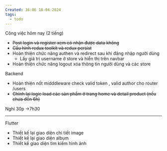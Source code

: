 ```yaml
---
Created: 16:06 18-04-2024
tags:
  - todo
---
```


Công việc hôm nay (2 tiếng)
- ~~Post login và register xem có nhận được data không~~
- ~~Cấu hình redux toolkit và redux persist~~
- Hoàn thiện chức năng authen và redirect sau khi đăng nhập người dùng
	- Lấy giá trị username ở store và hiển thị trên navbar
- Hoàn thiện chức năng logout xóa thông tin người dùng và các store

Backend
- Hoàn thiện nốt midddleware check valid token , valid author cho router /users
- ~~Chỉnh lại logic load các sản phẩm ở trang home và detail product (nếu chưa đến 6h)~~

Nghỉ 30p ->7h30

---
Flutter 
- Thiết kế lại giao diện chi tiết image
- Thiết kế lại giao diện album 
- Thiết kế giao diện tìm kiếm hình ảnh
